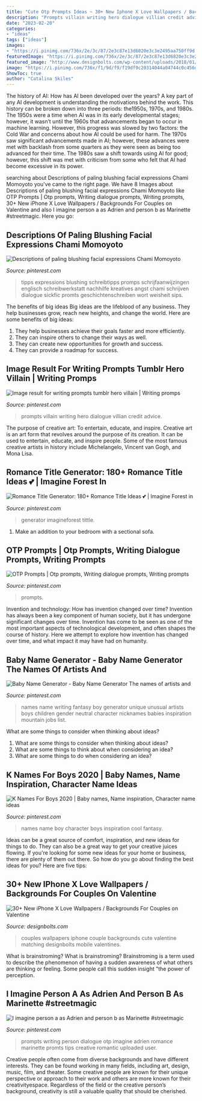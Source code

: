 ```yaml
---
title: "Cute Otp Prompts Ideas ~ 30+ New Iphone X Love Wallpapers / Backgrounds For Couples On Valentine"
description: "Prompts villain writing hero dialogue villian credit advice"
date: "2023-02-20"
categories:
- "ideas"
tags: ["ideas"]
images:
- "https://i.pinimg.com/736x/2e/3c/87/2e3c87e13d6820e3c3e2495aa750ff9d.jpg"
featuredImage: "https://i.pinimg.com/736x/2e/3c/87/2e3c87e13d6820e3c3e2495aa750ff9d.jpg"
featured_image: "http://www.designbolts.com/wp-content/uploads/2018/01/love-couple-iPhone-X-Wallpaper.jpg"
image: "https://i.pinimg.com/736x/f1/9d/f9/f19df9c20314044a04744c0c456de4b7.jpg"
ShowToc: true
author: "Catalina Skiles"
---
```



The history of AI: How has AI been developed over the years?
A key part of any AI development is understanding the motivations behind the work. This history can be broken down into three periods: the1950s, 1970s, and 1980s. The 1950s were a time when AI was in its early developmental stages; however, it wasn’t until the 1960s that advancements began to occur in machine learning. However, this progress was slowed by two factors: the Cold War and concerns about how AI could be used for harm. The 1970s saw significant advancements made in AI; however, these advances were met with backlash from some quarters as they were seen as being too advanced for their time. The 1980s saw a shift towards using AI for good; however, this shift was met with criticism from some who felt that AI had become excessive in its power.

	

		
searching about Descriptions of paling blushing facial expressions Chami Momoyoto you've came to the right page. We have 8 Images about Descriptions of paling blushing facial expressions Chami Momoyoto like OTP Prompts | Otp prompts, Writing dialogue prompts, Writing prompts, 30+ New iPhone X Love Wallpapers / Backgrounds For Couples on Valentine and also I imagine person a as Adrien and person b as Marinette #streetmagic. Here you go:
		
    
## Descriptions Of Paling Blushing Facial Expressions Chami Momoyoto

<img loading=lazy src="https://i.pinimg.com/736x/da/e4/65/dae465ef5474ad1babc1c8c7440ecfcc.jpg" onerror="this.onerror=null;this.src='https://tse1.mm.bing.net/th?id=OIP.7Z9JlMK6OR4ZsAeXVGxOXgHaXO&amp;pid=15.1';" alt="Descriptions of paling blushing facial expressions Chami Momoyoto">

_Source: pinterest.com_

>tipps expressions blushing schreibtipps promps schrijfaanwijzingen englisch schreibwerkstatt nachhilfe kreatives angst chami schrijven dialogue sickfic promts geschichtenschreiben wort weisheit sips. 

	

The benefits of big ideas
Big ideas are the lifeblood of any business. They help businesses grow, reach new heights, and change the world. Here are some benefits of big ideas:
1. They help businesses achieve their goals faster and more efficiently.
2. They can inspire others to change their ways as well.
3. They can create new opportunities for growth and success.
4. They can provide a roadmap for success.

    
## Image Result For Writing Prompts Tumblr Hero Villain | Writing Promps

<img loading=lazy src="https://i.pinimg.com/736x/2e/3c/87/2e3c87e13d6820e3c3e2495aa750ff9d.jpg" onerror="this.onerror=null;this.src='https://tse4.mm.bing.net/th?id=OIP.gqUPBIa_ZqkvMSaing87AAHaNK&amp;pid=15.1';" alt="Image result for writing prompts tumblr hero villain | Writing promps">

_Source: pinterest.com_

>prompts villain writing hero dialogue villian credit advice. 

	

The purpose of creative art: To entertain, educate, and inspire.
Creative art is an art form that revolves around the purpose of its creation. It can be used to entertain, educate, and inspire people. Some of the most famous creative artists in history include Michelangelo, Vincent van Gogh, and Mona Lisa.

    
## Romance Title Generator: 180+ Romance Title Ideas 💕 | Imagine Forest In

<img loading=lazy src="https://i.pinimg.com/736x/9e/a4/e6/9ea4e6af80cd6d3991052ae9e094231f.jpg" onerror="this.onerror=null;this.src='https://tse3.mm.bing.net/th?id=OIP.Qw43wLCh-7ZgwYRYSE8HYQHaLG&amp;pid=15.1';" alt="Romance Title Generator: 180+ Romance Title Ideas 💕 | Imagine Forest in">

_Source: pinterest.com_

>generator imagineforest tittle. 

	

1. Make an addition to your bedroom with a sectional sofa.

    
## OTP Prompts | Otp Prompts, Writing Dialogue Prompts, Writing Prompts

<img loading=lazy src="https://i.pinimg.com/736x/e3/a1/3e/e3a13e6311c8b8afe522188f6114d898.jpg" onerror="this.onerror=null;this.src='https://tse1.mm.bing.net/th?id=OIP.UVqMQHbE0mp7M1CIKu1-_gHaKf&amp;pid=15.1';" alt="OTP Prompts | Otp prompts, Writing dialogue prompts, Writing prompts">

_Source: pinterest.com_

>prompts. 

	

Invention and technology: How has invention changed over time?
Invention has always been a key component of human society, but it has undergone significant changes over time. Invention has come to be seen as one of the most important aspects of technological development, and often shapes the course of history. Here we attempt to explore how invention has changed over time, and what impact it may have had on humanity.

    
## Baby Name Generator - Baby Name Generator The Names Of Artists And

<img loading=lazy src="https://i.pinimg.com/736x/6d/66/27/6d66276a8343101884a81ec4067b9758.jpg" onerror="this.onerror=null;this.src='https://tse3.mm.bing.net/th?id=OIP.tNyd7Wecr1cmgtmskiXQcgHaLG&amp;pid=15.1';" alt="Baby Name Generator - Baby Name Generator The names of artists and">

_Source: pinterest.com_

>names name writing fantasy boy generator unique unusual artists boys children gender neutral character nicknames babies inspiration mountain jobs list. 

	

What are some things to consider when thinking about ideas?
1. What are some things to consider when thinking about ideas?
2. What are some things to think about when considering an idea?
3. What are some things to do when considering an idea?

    
## K Names For Boys 2020 | Baby Names, Name Inspiration, Character Name Ideas

<img loading=lazy src="https://i.pinimg.com/736x/f1/9d/f9/f19df9c20314044a04744c0c456de4b7.jpg" onerror="this.onerror=null;this.src='https://tse1.mm.bing.net/th?id=OIP.bd4tdztcm-lrmdm7iTsKvAHaHa&amp;pid=15.1';" alt="K Names For Boys 2020 | Baby names, Name inspiration, Character name ideas">

_Source: pinterest.com_

>names name boy character boys inspiration cool fantasy. 

	

Ideas can be a great source of comfort, inspiration, and new ideas for things to do. They can also be a great way to get your creative juices flowing. If you're looking for some new ideas for your home or business, there are plenty of them out there. So how do you go about finding the best ideas for you? Here are five tips: 

    
## 30+ New IPhone X Love Wallpapers / Backgrounds For Couples On Valentine

<img loading=lazy src="http://www.designbolts.com/wp-content/uploads/2018/01/love-couple-iPhone-X-Wallpaper.jpg" onerror="this.onerror=null;this.src='https://tse4.mm.bing.net/th?id=OIP.8WrDjgQZImKxGROCXStE1wAAAA&amp;pid=15.1';" alt="30+ New iPhone X Love Wallpapers / Backgrounds For Couples on Valentine">

_Source: designbolts.com_

>couples wallpapers iphone couple backgrounds cute valentine matching designbolts mobile valentines. 

	

What is brainstroming?
What is brainstroming? Brainstroming is a term used to describe the phenomenon of having a sudden awareness of what others are thinking or feeling. Some people call this sudden insight "the power of perception.

    
## I Imagine Person A As Adrien And Person B As Marinette #streetmagic

<img loading=lazy src="https://i.pinimg.com/736x/a2/1a/c2/a21ac2ebedca72d12c3ed42d34d46419.jpg" onerror="this.onerror=null;this.src='https://tse2.mm.bing.net/th?id=OIP.Id1usX09q0eyWGTuGjznkwHaKT&amp;pid=15.1';" alt="I imagine person a as Adrien and person b as Marinette #streetmagic">

_Source: pinterest.com_

>prompts writing person dialogue otp imagine adrien romance marinette promts tips creative romantic uploaded user. 

	

Creative people often come from diverse backgrounds and have different interests. They can be found working in many fields, including art, design, music, film, and theater. Some creative people are known for their unique perspective or approach to their work and others are more known for their creativityespace. Regardless of the field or the creative person’s background, creativity is still a valuable quality that should be cherished.

